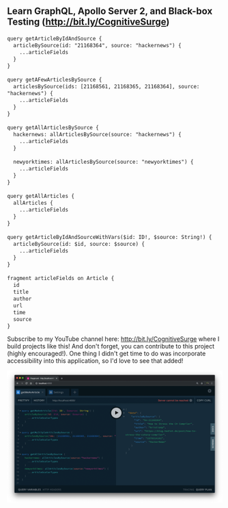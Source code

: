 ## Learn GraphQL, Apollo Server 2, and Black-box Testing (http://bit.ly/CognitiveSurge)

```
query getArticleByIdAndSource {
  articleBySource(id: "21168364", source: "hackernews") {
    ...articleFields
  }
}

query getAFewArticlesBySource {
  articlesBySource(ids: [21168561, 21168365, 21168364], source: "hackernews") {
    ...articleFields
  }
}

query getAllArticlesBySource {
  hackernews: allArticlesBySource(source: "hackernews") {
    ...articleFields
  }

  newyorktimes: allArticlesBySource(source: "newyorktimes") {
    ...articleFields
  }
}

query getAllArticles {
  allArticles {
    ...articleFields
  }
}

query getArticleByIdAndSourceWithVars($id: ID!, $source: String!) {
  articleBySource(id: $id, source: $source) {
    ...articleFields
  }
}

fragment articleFields on Article {
  id
  title
  author
  url
  time
  source
}
```

Subscribe to my YouTube channel here: http://bit.ly/CognitiveSurge where I build projects like this! And don't forget, you can contribute to this project (highly encouraged!). One thing I didn't get time to do was incorporate accessibility into this application, so I'd love to see that added!

![Preview](graphql-preview.png?raw=true)
